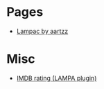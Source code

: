 # Pages
- [Lampac by aartzz](https://aartzz.github.io/lampac)

# Misc
- [IMDB rating (LAMPA plugin)](https://aartzz.github.io/imdb.js)
